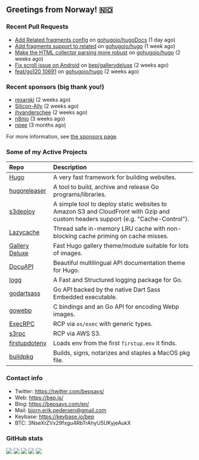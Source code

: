 ## Greetings from Norway! 🇳🇴

### Recent Pull Requests

- [Add Related fragments config](https://github.com/gohugoio/hugoDocs/pull/1979) on [gohugoio/hugoDocs](https://github.com/gohugoio/hugoDocs) (1 day ago)
- [Add fragments support to related](https://github.com/gohugoio/hugo/pull/10714) on [gohugoio/hugo](https://github.com/gohugoio/hugo) (1 week ago)
- [Make the HTML collector parsing more robust](https://github.com/gohugoio/hugo/pull/10703) on [gohugoio/hugo](https://github.com/gohugoio/hugo) (2 weeks ago)
- [Fix scroll issue on Android](https://github.com/bep/gallerydeluxe/pull/14) on [bep/gallerydeluxe](https://github.com/bep/gallerydeluxe) (2 weeks ago)
- [feat/go120 10691](https://github.com/gohugoio/hugo/pull/10702) on [gohugoio/hugo](https://github.com/gohugoio/hugo) (2 weeks ago)

### Recent sponsors (big thank you!)

- [rexarski](https://github.com/rexarski) (2 weeks ago)
- [Silicon-Ally](https://github.com/Silicon-Ally) (2 weeks ago)
- [jhvanderschee](https://github.com/jhvanderschee) (2 weeks ago)
- [n8nio](https://github.com/n8nio) (3 weeks ago)
- [npee](https://github.com/npee) (3 months ago)

For more information, see [the sponsors page](https://github.com/sponsors/bep/).

### Some of my Active Projects

| Repo  | Description |
| :---------------------------------------- | :------------------------------------------- |
| [Hugo](https://github.com/gohugoio/hugo)|A very fast framework for building websites. |
| [hugoreleaser](https://github.com/gohugoio/hugoreleaser)| A tool to build, archive and release Go programs/libraries.  |
| [s3deploy](https://github.com/bep/s3deploy)| A simple tool to deploy static websites to Amazon S3 and CloudFront with Gzip and custom headers support (e.g. "Cache-Control").|
| [Lazycache](https://github.com/bep/lazycache)| Thread safe in-memory LRU cache with non-blocking cache priming on cache misses.  |
| [Gallery Deluxe](https://github.com/bep/gallerydeluxe)|Fast Hugo gallery theme/module suitable for lots of images.  |
| [DocuAPI](https://github.com/bep/docuapi)| Beautiful multilingual API documentation theme for Hugo.  |
| [logg](https://github.com/bep/logg)| A Fast and Structured logging package for Go.  |
| [godartsass](https://github.com/bep/godartsass)| Go API backed by the native Dart Sass Embedded executable. |
| [gowebp](https://github.com/bep/gowebp)|C bindings and an Go API for encoding Webp images. |
| [ExecRPC](https://github.com/bep/execrpc)|RCP via `os/exec` with generic types.  |
| [s3rpc](https://github.com/bep/s3rpc)|RCP via AWS S3.|
| [firstupdotenv](https://github.com/bep/firstupdotenv)|Loads env from the first `firstup.env` it finds. |
| [buildpkg](https://github.com/bep/buildpkg)| Builds, signs, notarizes and staples a MacOS pkg file. |

### Contact info
- Twitter: https://twitter.com/bepsays/
- Web: https://bep.is/
- Blog: https://bepsays.com/en/
- Mail: bjorn.erik.pedersen@gmail.com
- Keybase: https://keybase.io/bep
- BTC: 3NseXrZVx29fxgu4RbTrAhyU5UKyjeAukX


### GitHub stats

![](https://github-profile-summary-cards.vercel.app/api/cards/profile-details?username=bep&theme=github)
![](https://github-profile-summary-cards.vercel.app/api/cards/repos-per-language?username=bep&theme=github)
![](https://github-profile-summary-cards.vercel.app/api/cards/most-commit-language?username=bep&theme=github)
![](https://github-profile-summary-cards.vercel.app/api/cards/stats?username=bep&theme=github)
![](https://github-profile-summary-cards.vercel.app/api/cards/productive-time?username=bep&theme=github)
